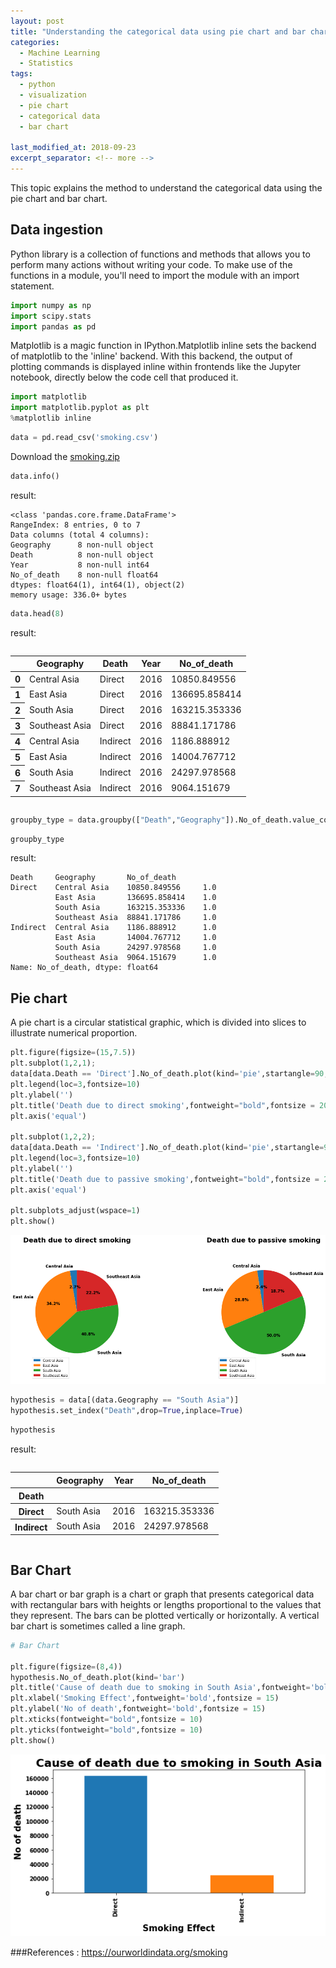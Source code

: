 ```yaml
---
layout: post
title: "Understanding the categorical data using pie chart and bar chart"
categories:
  - Machine Learning
  - Statistics
tags:
  - python
  - visualization
  - pie chart
  - categorical data
  - bar chart

last_modified_at: 2018-09-23
excerpt_separator: <!-- more -->
---
```


This topic explains the method to understand the categorical data using the pie chart and bar chart.
<!-- more -->

## Data ingestion

Python library is a collection of functions and methods that allows you to perform many actions without writing your code.
To make use of the functions in a module, you'll need to import the module with an import statement.


```python
import numpy as np
import scipy.stats
import pandas as pd
```
Matplotlib is a magic function in IPython.Matplotlib inline sets the backend of matplotlib to the 'inline' backend. With this backend, the output of plotting commands is displayed inline within frontends like the Jupyter notebook, directly below the code cell that produced it.


```python
import matplotlib
import matplotlib.pyplot as plt
%matplotlib inline
```


```python
data = pd.read_csv('smoking.csv')
```
Download the [smoking.zip](https://github.com/dchandra1985/portfolio/blob/gh-pages/data/smoking.zip?raw=true)


```python
data.info()
```

result:

    <class 'pandas.core.frame.DataFrame'>
    RangeIndex: 8 entries, 0 to 7
    Data columns (total 4 columns):
    Geography      8 non-null object
    Death          8 non-null object
    Year           8 non-null int64
    No_of_death    8 non-null float64
    dtypes: float64(1), int64(1), object(2)
    memory usage: 336.0+ bytes



```python
data.head(8)
```




result:

<div style="overflow-x:auto;">
<table>
  <thead>
    <tr>
      <th></th>
      <th>Geography</th>
      <th>Death</th>
      <th>Year</th>
      <th>No_of_death</th>
    </tr>
  </thead>
  <tbody>
    <tr>
      <th>0</th>
      <td>Central Asia</td>
      <td>Direct</td>
      <td>2016</td>
      <td>10850.849556</td>
    </tr>
    <tr>
      <th>1</th>
      <td>East Asia</td>
      <td>Direct</td>
      <td>2016</td>
      <td>136695.858414</td>
    </tr>
    <tr>
      <th>2</th>
      <td>South Asia</td>
      <td>Direct</td>
      <td>2016</td>
      <td>163215.353336</td>
    </tr>
    <tr>
      <th>3</th>
      <td>Southeast Asia</td>
      <td>Direct</td>
      <td>2016</td>
      <td>88841.171786</td>
    </tr>
    <tr>
      <th>4</th>
      <td>Central Asia</td>
      <td>Indirect</td>
      <td>2016</td>
      <td>1186.888912</td>
    </tr>
    <tr>
      <th>5</th>
      <td>East Asia</td>
      <td>Indirect</td>
      <td>2016</td>
      <td>14004.767712</td>
    </tr>
    <tr>
      <th>6</th>
      <td>South Asia</td>
      <td>Indirect</td>
      <td>2016</td>
      <td>24297.978568</td>
    </tr>
    <tr>
      <th>7</th>
      <td>Southeast Asia</td>
      <td>Indirect</td>
      <td>2016</td>
      <td>9064.151679</td>
    </tr>
  </tbody>
</table>
</div>





```python
groupby_type = data.groupby(["Death","Geography"]).No_of_death.value_counts(normalize=True)
```


```python
groupby_type
```


result:

    Death     Geography       No_of_death  
    Direct    Central Asia    10850.849556     1.0
              East Asia       136695.858414    1.0
              South Asia      163215.353336    1.0
              Southeast Asia  88841.171786     1.0
    Indirect  Central Asia    1186.888912      1.0
              East Asia       14004.767712     1.0
              South Asia      24297.978568     1.0
              Southeast Asia  9064.151679      1.0
    Name: No_of_death, dtype: float64


## Pie chart

A pie chart is a circular statistical graphic, which is divided into slices to illustrate numerical proportion.


```python
plt.figure(figsize=(15,7.5))
plt.subplot(1,2,1);
data[data.Death == 'Direct'].No_of_death.plot(kind='pie',startangle=90,autopct='%1.1f%%',colors=['C0','C1','C2','C3'],labels = ['Central Asia', 'East Asia', 'South Asia', 'Southeast Asia'],textprops={'fontweight':'bold','fontsize': 12});
plt.legend(loc=3,fontsize=10)
plt.ylabel('')
plt.title('Death due to direct smoking',fontweight="bold",fontsize = 20)
plt.axis('equal')

plt.subplot(1,2,2);
data[data.Death == 'Indirect'].No_of_death.plot(kind='pie',startangle=90,autopct='%1.1f%%',colors=['C0','C1','C2','C3'],labels = ['Central Asia', 'East Asia', 'South Asia', 'Southeast Asia'],textprops={'fontweight':'bold','fontsize': 12});
plt.legend(loc=3,fontsize=10)
plt.ylabel('')
plt.title('Death due to passive smoking',fontweight="bold",fontsize = 20)
plt.axis('equal')

plt.subplots_adjust(wspace=1)
plt.show()
```


<img src="/images/ML_7_1.png">



```python
hypothesis = data[(data.Geography == "South Asia")]
hypothesis.set_index("Death",drop=True,inplace=True)
```


```python
hypothesis
```



result:

<div style="overflow-x:auto;">
<table>
  <thead>
    <tr>
      <th></th>
      <th>Geography</th>
      <th>Year</th>
      <th>No_of_death</th>
    </tr>
    <tr>
      <th>Death</th>
      <th></th>
      <th></th>
      <th></th>
    </tr>
  </thead>
  <tbody>
    <tr>
      <th>Direct</th>
      <td>South Asia</td>
      <td>2016</td>
      <td>163215.353336</td>
    </tr>
    <tr>
      <th>Indirect</th>
      <td>South Asia</td>
      <td>2016</td>
      <td>24297.978568</td>
    </tr>
  </tbody>
</table>
</div>


## Bar Chart

A bar chart or bar graph is a chart or graph that presents categorical data with rectangular bars with heights or lengths proportional to the values that they represent. The bars can be plotted vertically or horizontally. A vertical bar chart is sometimes called a line graph.

```python
# Bar Chart

plt.figure(figsize=(8,4))
hypothesis.No_of_death.plot(kind='bar')
plt.title('Cause of death due to smoking in South Asia',fontweight='bold',fontsize = 20)
plt.xlabel('Smoking Effect',fontweight='bold',fontsize = 15)
plt.ylabel('No of death',fontweight='bold',fontsize = 15)
plt.xticks(fontweight="bold",fontsize = 10)
plt.yticks(fontweight="bold",fontsize = 10)
plt.show()
```

<img src="/images/ML_7_2.png">


###References :
   https://ourworldindata.org/smoking
